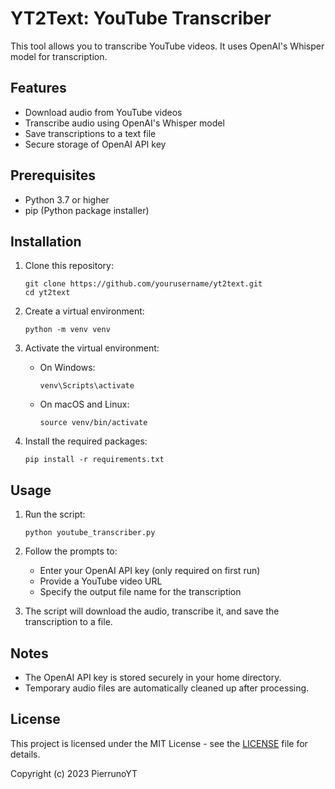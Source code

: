 # YT2Text: YouTube Transcriber

This tool allows you to transcribe YouTube videos. It uses OpenAI's Whisper model for transcription.

## Features

- Download audio from YouTube videos
- Transcribe audio using OpenAI's Whisper model
- Save transcriptions to a text file
- Secure storage of OpenAI API key

## Prerequisites

- Python 3.7 or higher
- pip (Python package installer)

## Installation

1. Clone this repository:
   ```
   git clone https://github.com/yourusername/yt2text.git
   cd yt2text
   ```

2. Create a virtual environment:
   ```
   python -m venv venv
   ```

3. Activate the virtual environment:
   - On Windows:
     ```
     venv\Scripts\activate
     ```
   - On macOS and Linux:
     ```
     source venv/bin/activate
     ```

4. Install the required packages:
   ```
   pip install -r requirements.txt
   ```

## Usage

1. Run the script:
   ```
   python youtube_transcriber.py
   ```

2. Follow the prompts to:
   - Enter your OpenAI API key (only required on first run)
   - Provide a YouTube video URL
   - Specify the output file name for the transcription

3. The script will download the audio, transcribe it, and save the transcription to a file.

## Notes

- The OpenAI API key is stored securely in your home directory.
- Temporary audio files are automatically cleaned up after processing.

## License

This project is licensed under the MIT License - see the [LICENSE](LICENSE) file for details.

Copyright (c) 2023 PierrunoYT
